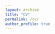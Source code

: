 ```yaml
---
layout: archive
title: "CV"
permalink: /cv/
author_profile: true
---
```


<object data="{{ site.url }}{{ site.baseurl }}/files/Noah_Crouch_CV.pdf" width="80%" height="80%" type="application/pdf"></object>
